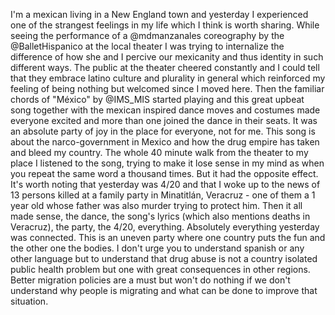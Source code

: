 I'm a mexican living in a New England town and yesterday I experienced one of the strangest feelings in my life which I think is worth sharing.
While seeing the performance of a @mdmanzanales coreography by the @BalletHispanico at the local theater I was trying to internalize the difference of how she and I percive our mexicanity and thus identity in such different ways.
The public at the theater cheered constantly and I could tell that they embrace latino culture and plurality in general which reinforced my feeling of being nothing but welcomed since I moved here.
Then the familiar chords of "México" by @IMS_MIS started playing and this great upbeat song together with the mexican inspired dance moves and costumes made everyone excited and more than one joined the dance in their seats.
It was an absolute party of joy in the place for everyone, not for me. This song is about the narco-government in Mexico and how the drug empire has taken and bleed my country.
The whole 40 minute walk from the theater to my place I listened to the song, trying to make it lose sense in my mind as when you repeat the same word a thousand times. But it had the opposite effect.
It's worth noting that yesterday was 4/20 and that I woke up to the news of 13 persons killed at a family party in Minatitlán, Veracruz - one of them a 1 year old whose father was also murder trying to protect him.
Then it all made sense, the dance, the song's lyrics (which also mentions deaths in Veracruz), the party, the 4/20, everything. Absolutely everything yesterday was connected.
This is an uneven party where one country puts the fun and the other one the bodies.
I don't urge you to understand spanish or any other language but to understand that drug abuse is not a country isolated public health problem but one with great consequences in other regions.
Better migration policies are a must but won't do nothing if we don't understand why people is migrating and what can be done to improve that situation.
